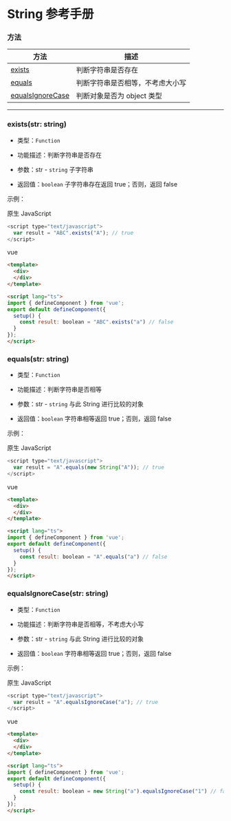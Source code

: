 # String 参考手册


### 方法

|  方法                                                          | 描述                           |
|  ----                                                         | ----                           |
| [exists](string.html#typeobj-any)                               | 判断字符串是否存在                 |
| [equals](string.html#rawtypeobj-any)                         | 判断字符串是否相等，不考虑大小写              |
| [equalsIgnoreCase](string.html#isobjectobj-any)                       | 判断对象是否为 object 类型        |


---


### **exists(str: string)**
* 类型：`Function`

* 功能描述：判断字符串是否存在

* 参数：str - `string` 子字符串

* 返回值：`boolean` 子字符串存在返回 true；否则，返回 false

示例：

原生 JavaScript
```javascript
<script type="text/javascript">
  var result = "ABC".exists("A"); // true
</script>
```

vue
```html
<template>
  <div>
  </div>
</template>

<script lang="ts">
import { defineComponent } from 'vue';
export default defineComponent({
  setup() {
    const result: boolean = "ABC".exists("a") // false
  }
});
</script>
```


### **equals(str: string)**
* 类型：`Function`

* 功能描述：判断字符串是否相等

* 参数：str - `string` 与此 String 进行比较的对象

* 返回值：`boolean` 字符串相等返回 true；否则，返回 false

示例：

原生 JavaScript
```javascript
<script type="text/javascript">
  var result = "A".equals(new String("A")); // true
</script>
```

vue
```html
<template>
  <div>
  </div>
</template>

<script lang="ts">
import { defineComponent } from 'vue';
export default defineComponent({
  setup() {
    const result: boolean = "A".equals("a") // false
  }
});
</script>
```


### **equalsIgnoreCase(str: string)**
* 类型：`Function`

* 功能描述：判断字符串是否相等，不考虑大小写

* 参数：str - `string` 与此 String 进行比较的对象

* 返回值：`boolean` 字符串相等返回 true；否则，返回 false

示例：

原生 JavaScript
```javascript
<script type="text/javascript">
  var result = "A".equalsIgnoreCase("a"); // true
</script>
```

vue
```html
<template>
  <div>
  </div>
</template>

<script lang="ts">
import { defineComponent } from 'vue';
export default defineComponent({
  setup() {
    const result: boolean = new String("a").equalsIgnoreCase("1") // false
  }
});
</script>
```